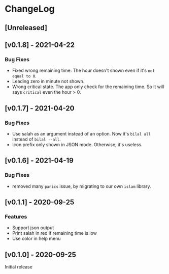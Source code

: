# ChangeLog

## [Unreleased]

## [v0.1.8] - 2021-04-22

### Bug Fixes
- Fixed wrong remaining time. The hour doesn't shown even if it's `not equal to 0`.
- Leading zero in minute not shown.
- Wrong critical state. The app only check for the remaining time. So it will says `critical` even the hour > 0.

## [v0.1.7] - 2021-04-20

### Bug Fixes
- Use salah as an argument instead of an option. Now it's `bilal all` instead of `bilal --all`.
- Icon prefix only shown in JSON mode. Otherwise, it's useless.

## [v0.1.6] - 2021-04-19

### Bug Fixes
- removed many `panics` issue, by migrating to our own `islam` library.

## [v0.1.1] - 2020-09-25

### Features
- Support json output
- Print salah in red if remaining time is low
- Use color in help menu

## [v0.1.0] - 2020-09-25

Initial release
